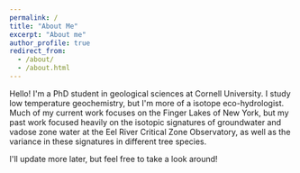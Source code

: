 ```yaml
---
permalink: /
title: "About Me"
excerpt: "About me"
author_profile: true
redirect_from: 
  - /about/
  - /about.html
---
```


Hello! I'm a PhD student in geological sciences at Cornell University. I study low temperature geochemistry, but I'm more of a isotope eco-hydrologist. Much of my current work focuses on the Finger Lakes of New York, but my past work focused heavily on the isotopic signatures of groundwater and vadose zone water at the Eel River Critical Zone Observatory, as well as the variance in these signatures in different tree species. 

I'll update more later, but feel free to take a look around!